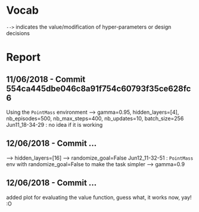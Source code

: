 # Vocab
`-->` indicates the value/modification of hyper-parameters or design decisions

# Report

## 11/06/2018 - Commit 554ca445dbe046c8a91f754c60793f35ce628fc6

Using the `PointMass` environment
--> gamma=0.95, hidden_layers=[4], nb_episodes=500, nb_max_steps=400, nb_updates=10, batch_size=256
Jun11_18-34-29 : no idea if it is working


## 12/06/2018 - Commit ...

--> hidden_layers=[16]
--> randomize_goal=False
Jun12_11-32-51 : `PointMass` env with randomize_goal=False to make the task simpler
--> gamma=0.9

## 12/06/2018 - Commit ...

added plot for evaluating the value function, guess what, it works now, yay! :O


